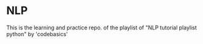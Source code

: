 # NLP
This is the learning and practice repo. of the playlist of "NLP tutorial playlist python" by 'codebasics'  
